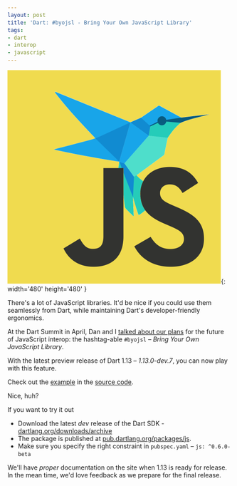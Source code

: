```yaml
---
layout: post
title: 'Dart: #byojsl - Bring Your Own JavaScript Library'
tags:
- dart
- interop
- javascript
---
```


![Bring your own JavaScript to Dart](/assets/2015-10-15-byojsl.png){: width='480' height='480' }

There's a lot of JavaScript libraries. It'd be nice if you could use them
seamlessly from Dart, while maintaining Dart's developer-friendly ergonomics.

At the Dart Summit in April, Dan and I [talked about our plans](url) for the future of JavaScript interop: the hashtag-able `#byojsl` – *Bring Your Own JavaScript Library*.

With the latest preview release of Dart 1.13 – *1.13.0-dev.7*, you can now play with this feature.

Check out the [example](https://github.com/dart-lang/sdk/tree/master/pkg/js/example) in the [source code](https://github.com/dart-lang/sdk/tree/master/pkg/js).

Nice, huh?

If you want to try it out

* Download the latest *dev* release of the Dart SDK - [dartlang.org/downloads/archive](https://www.dartlang.org/downloads/archive/)
* The package is published at [pub.dartlang.org/packages/js](https://pub.dartlang.org/packages/js).
* Make sure you specify the right constraint in `pubspec.yaml` – `js: ^0.6.0-beta`

We'll have *proper* documentation on the site when 1.13 is ready for release. In the mean time, we'd love feedback as we prepare for the final release.
